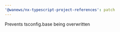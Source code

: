 ```yaml
---
'@wanews/nx-typescript-project-references': patch
---
```


Prevents tsconfig.base being overwritten
